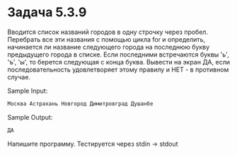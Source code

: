 # Задача 5.3.9

Вводится список названий городов в одну строчку через пробел. Перебрать все эти названия с помощью цикла for и определить, начинается ли название следующего города на последнюю букву предыдущего города в списке. Если последними встречаются буквы 'ь', 'ъ', 'ы', то берется следующая с конца буква. Вывести на экран ДА, если последовательность удовлетворяет этому правилу и НЕТ - в противном случае.

Sample Input:

```python
Москва Астрахань Новгород Димитровград Душанбе
```

Sample Output:

```python
ДА
```

Напишите программу. Тестируется через stdin → stdout
